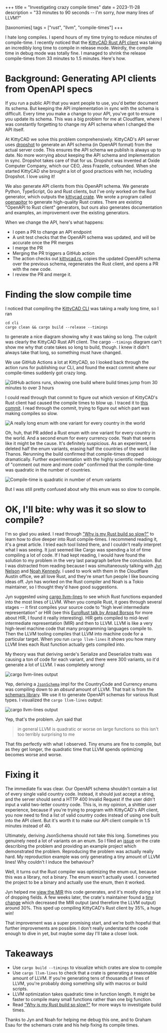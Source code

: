 +++
title = "Investigating crazy compile times"
date = 2023-11-28
description = "33 minutes to 90 seconds -- I'm sorry, *how* many lines of LLVM?"

[taxonomies]
tags = ["rust", "llvm", "compile-times"]
+++

I hate long compiles. I spend hours of my time trying to reduce minutes of compile-time. I recently noticed that the [KittyCAD Rust API client][kittycad-rs] was taking an incredibly long time to compile in release mode. Weirdly, the compile time in debug mode was totally fine. I managed to shrink the release compile-times from 33 minutes to 1.5 minutes. Here's how.

<!-- more -->

# Background: Generating API clients from OpenAPI specs

If you run a public API that you want people to use, you'd better document its schema. But keeping the API implementation in sync with the schema is difficult. Every time you make a change to your API, you've got to ensure you update its schema. This was a big problem for me at Cloudflare, where I was constantly forgetting to change my API schema when I changed the API itself.

At KittyCAD we solve this problem comprehensively. KittyCAD's API server uses [dropshot] to generate an API schema (in OpenAPI format) from the actual server code. This ensures the API schema we publish is always up to date. No more worrying about keeping the API schema and implementation in sync. Dropshot takes care of that for us. Dropshot was invented at Oxide Computer Company, which our CEO, Jess Frazelle, cofounded. When she started KittyCAD she brought a lot of good practices with her, including Dropshot. I love using it!

We also generate API clients from this OpenAPI schema. We generate Python, TypeScript, Go and Rust clients, but I've only worked on the Rust generator, which outputs the [kittycad crate][kittycad-rs]. We wrote a program called [openapitor] to generate high-quality Rust crates. There are existing "OpenAPI to Rust client" generators, but ours also generates documentation and examples, an improvement over the existing generators.

When we change the API, here's what happens:

 - I open a PR to change an API endpoint
 - A unit test checks that the OpenAPI schema was updated, and will be accurate once the PR merges
 - I merge the PR
 - Merging the PR triggers a GitHub action
 - The action checks out [kittycad.rs][kittycad-rs], copies the updated OpenAPI schema over the previous schema, regenerates the Rust client, and opens a PR with the new code.
 - I review the PR and merge it.

# Finding the slow compile time

I noticed that compiling the [KittyCAD CLI] was taking a really long time, so I ran

```
cd cli
cargo clean && cargo build --release --timings
```

to generate a nice diagram showing why it was taking so long. The culprit was clearly the KittyCAD Rust API client. The cargo `--timings` diagram can't show me why that crate takes so long to build, though. I knew it didn't always take that long, so something must have changed.

We use GitHub Actions a lot at KittyCAD, so I looked back through the action runs for publishing our CLI, and found the exact commit where our compile-times suddenly got crazy long. 

![GitHub actions runs, showing one build where build times jump from 30 minutes to over 3 hours](/crazy-compile-time/compile_times_got_slow.png)

I could read through that commit to figure out which version of KittyCAD's Rust client had caused the compile times to blow up. I traced it to [this commit](https://github.com/KittyCAD/kittycad.rs/pull/152/files#diff-9459dc5c0932df4eb874d9c356911eccfb0950be58a8cce00d5fe0aa6f7b968e). I read through the commit, trying to figure out which part was making compiles so slow.

![A really long enum with one variant for every country in the world](/crazy-compile-time/huge_enum.png)

Oh, huh, that PR added a Rust enum with one variant for every country in the world. And a second enum for every currency code. Yeah that seems like it might be the cause. It's definitely suspicious. As an experiment, I deleted half the enum variants, erasing half the countries of the world like Thanos. Rerunning the build confirmed that compile-times dropped dramatically. Further experimentation with the highly scientific methodology of "comment out more and more code" confirmed that the compile-time was quadratic in the number of countries.

![Compile-time is quadratic in number of enum variants](/crazy-compile-time/quadratic.png)

But I was still pretty confused about _why_ this enum was so slow to compile.

# OK, I'll bite: why was it so slow to compile?

I'm so glad you asked. I read through ["Why is my Rust build so slow?"][ftl-slow-build] to learn how to dive deeper into Rust compile-times. I recommend reading it, it's a great article. I tried each tool listed there, and I couldn't really interpret what I was seeing. It just seemed like Cargo was spending a lot of time compiling a lot of code. If I had kept reading, I would have found the solution to my problem in the very last paragraph before the conclusion. But I was distracted from reading because I was simultaneously talking with [Jyn Nelson](https://jyn.dev/) and [Noah Kennedy](https://twitter.com/despisecomputer?lang=en). I used to work with them in the Cloudflare Austin office, we all love Rust, and they're smart fun people I like bouncing ideas off. Jyn has worked on the Rust compiler and Noah is a Tokio maintainer, so I thought they'd have good suggestions.

Jyn suggested using [cargo llvm-lines] to see which Rust functions expanded into the most lines of LLVM. When you compile Rust, it goes through several stages -- it first compiles your source code to "high level intermediate representation" or HIR (see this [EuroRust talk by Arpad Borsos](https://www.youtube.com/watch?v=id38OaSPioA) for more about HIR, I found it really interesting). HIR gets compiled to mid-level intermediate representation (MIR) and then to LLVM. LLVM is like a very high-level machine code that many programming languages compile to. Then the LLVM tooling compiles that LLVM into machine code for a particular target. When you run `cargo llvm-lines` it shows you how many LLVM lines each Rust function actually gets compiled into.

My theory was that deriving serde's Serialize and Deserialize traits was causing a ton of code for each variant, and there were 300 variants, so it'd generate a lot of LLVM. I was completely wrong!

![cargo llvm-lines output](/crazy-compile-time/llvm-lines.png)

Yep, deriving a [`JsonSchema`] impl for the CountryCode and Currency enums was compiling down to an _absurd_ amount of LLVM. That trait is from the [schemars library]. We use it to generate OpenAPI schemas for various Rust types. I visualized the `cargo llvm-lines` output:

![cargo llvm-lines output](/crazy-compile-time/llvm-lines-pie.png)

Yep, that's the problem. Jyn said that

> in general LLVM is quadratic or worse on large functions so this isn't too terribly surprising to me

That fits perfectly with what I observed. Tiny enums are fine to compile, but as they get longer, the quadratic time that LLVM spends optimizing becomes worse and worse.

# Fixing it

The immediate fix was clear. Our OpenAPI schema shouldn't contain a list of every single valid country code. Instead, it should just accept a string, and the server should send a HTTP 400 Invalid Request if the user didn't input a valid two-letter country code. This is, in my opinion, a shittier user experience, because if you're trying to program with KittyCAD's API client, you now need to find a list of valid country codes instead of using one built into the API client. But it's worth it to make our API client compile in 1.5 minutes instead of 40.

Ultimately, deriving JsonSchema should not take this long. Sometimes you genuinely need a lot of variants on an enum. So I filed an [issue] on the crate describing the problem and providing an example project which demonstrated the problem. Reproducing the problem was actually really hard. My reproduction example was only generating a tiny amount of LLVM lines! Why couldn't I induce the behaviour?

Well, it turns out the Rust compiler was optimizing the enum out, because this was a library, not a binary. The enum wasn't actually used. I converted the project to be a binary and actually use the enum, then it worked.

Jyn helped me [view the MIR](https://github.com/GREsau/schemars/issues/246#issuecomment-1773880468) this code generates, and it's mostly doing a lot of dropping fields. A few weeks later, the crate's maintainer found a [tiny change] which decreased the MIR output (and therefore the LLVM output) around 30%. This sped up compiling KittyCAD's Rust client by 35%, a huge win!

That improvement was a super promising start, and we're both hopeful that further improvements are possible. I don't really understand the code enough to dive in yet, but maybe some day I'll take a closer look.

# Takeaways

 - Use `cargo build --timings` to visualize which crates are slow to compile
 - Use `cargo llvm-lines` to check that a crate is generating a reasonable amount of LLVM. If you're generating tens of thousands of lines of LLVM, you're probably doing something silly with macros or build scripts.
 - LLVM optimization takes quadratic time in function length. It might be faster to compile many small functions rather than one big function.
 - Read ["Why is my Rust build so slow?"][ftl-slow-build] for more ways to investigate build times.

Thanks to Jyn and Noah for helping me debug this one, and to Graham Esau for the schemars crate and his help fixing its compile times.

[tiny change]: https://github.com/GREsau/schemars/commit/ae9544aaf96b505f2b1b9a2f583d3c945cf4543d
[issue]: https://github.com/GREsau/schemars/issues/246
[`JsonSchema`]: https://docs.rs/schemars/latest/schemars/trait.JsonSchema.html
[cargo llvm-lines]: https://crates.io/crates/cargo-llvm-lines
[ftl-slow-build]: https://fasterthanli.me/articles/why-is-my-rust-build-so-slow
[KittyCAD CLI]: https://github.com/KittyCAD/cli
[openapitor]: https://github.com/KittyCAD/kittycad.rs/tree/main/openapitor
[dropshot]: https://docs.rs/dropshot
[kittycad-rs]: https://docs.rs/kittycad
[schemars library]: https://crates.io/crates/schemars
